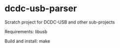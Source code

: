 # dcdc-usb-parser
Scratch project for DCDC-USB and other sub-projects

Requirements: libusb

Build and install: make
